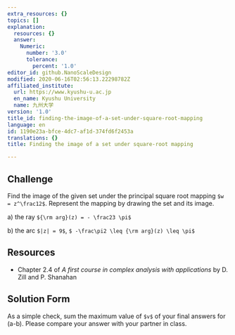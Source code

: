 ```yaml
---
extra_resources: {}
topics: []
explanation:
  resources: {}
  answer:
    Numeric:
      number: '3.0'
      tolerance:
        percent: '1.0'
editor_id: github.NanoScaleDesign
modified: 2020-06-16T02:56:13.22298782Z
affiliated_institute:
  url: https://www.kyushu-u.ac.jp
  en_name: Kyushu University
  name: 九州大学
version: '1.0'
title_id: finding-the-image-of-a-set-under-square-root-mapping
language: en
id: 1190e23a-bfce-4dc7-af1d-374fd6f2453a
translations: {}
title: Finding the image of a set under square-root mapping

---
```


## Challenge

Find the image of the given set under the principal square root mapping `$w = z^\frac12$`. Represent the mapping by drawing the set and its image.

a) the ray `${\rm arg}(z) = - \frac23 \pi$`

b) the arc `$|z| = 9$`, `$ -\frac\pi2 \leq {\rm arg}(z) \leq \pi$`
    
<!-- c) the parabola `$x = \frac{y^2}{10} - \frac52$`  -->

    
## Resources
    
- Chapter 2.4 of *A first course in complex analysis with applications* by D. Zill and P. Shanahan


## Solution Form
As a simple check, sum the maximum value of `$v$` of your final answers for (a-b).
Please compare your answer with your partner in class.
